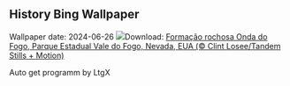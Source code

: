 ## History Bing Wallpaper
Wallpaper date: 2024-06-26
![](https://www.bing.com/th?id=OHR.FireWave_PT-BR3949258525_UHD.jpg&w=1000)Download: [Formação rochosa Onda do Fogo, Parque Estadual Vale do Fogo, Nevada, EUA (© Clint Losee/Tandem Stills + Motion)](https://www.bing.com/th?id=OHR.FireWave_PT-BR3949258525_UHD.jpg)

Auto get programm by LtgX
